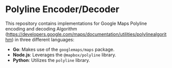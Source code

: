 # Polyline Encoder/Decoder 

This repository contains implementations for Google Maps Polyline encoding and decoding Algorithm (https://developers.google.com/maps/documentation/utilities/polylinealgorithm) in three different languages:

- **Go**: Makes use of the `googlemaps/maps` package.
- **Node.js**: Leverages the `@mapbox/polyline` library.
- **Python**: Utilizes the `polyline` library.
